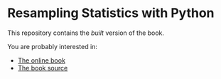 # Resampling Statistics with Python

This repository contains the *built* version of the book.

You are probably interested in:

- [The online book](https://resampling-stats.github.io)
- [The book source](https://github.com/resampling-stats/resampling-with)
